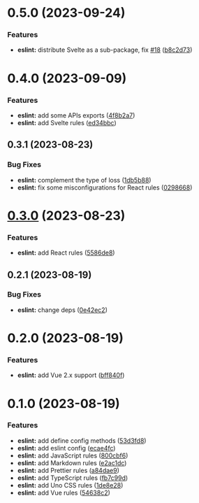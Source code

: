 # 0.5.0 (2023-09-24)


### Features

* **eslint:** distribute Svelte as a sub-package, fix [#18](https://github.com/chengpeiquan/bassist/issues/18) ([b8c2d73](https://github.com/chengpeiquan/bassist/commit/b8c2d73d7a9c60da4e2a333b2eb0852e02a25f44))



# 0.4.0 (2023-09-09)


### Features

* **eslint:** add some APIs exports ([4f8b2a7](https://github.com/chengpeiquan/bassist/commit/4f8b2a71f4177d841fd1f3b426bdbe100f556d7f))
* **eslint:** add Svelte rules ([ed34bbc](https://github.com/chengpeiquan/bassist/commit/ed34bbc963e6c5bdd7cc5ff51bd5918e3e3ba618))



## 0.3.1 (2023-08-23)


### Bug Fixes

* **eslint:** complement the type of loss ([1db5b88](https://github.com/chengpeiquan/bassist/commit/1db5b88271fdcaf031497c48ec68a15869588d03))
* **eslint:** fix some misconfigurations for React rules ([0298668](https://github.com/chengpeiquan/bassist/commit/029866813cefa25d694d9ecacb74e2f1c1f08b37))



# [0.3.0](https://github.com/chengpeiquan/bassist/compare/eslint@0.2.1...eslint@0.3.0) (2023-08-23)


### Features

* **eslint:** add React rules ([5586de8](https://github.com/chengpeiquan/bassist/commit/5586de88c92ec2098648c86006403c90b4626d99))



## 0.2.1 (2023-08-19)


### Bug Fixes

* **eslint:** change deps ([0e42ec2](https://github.com/chengpeiquan/bassist/commit/0e42ec2248cd605405c1e1544f218384ab92f7db))



# 0.2.0 (2023-08-19)


### Features

* **eslint:** add Vue 2.x support ([bff840f](https://github.com/chengpeiquan/bassist/commit/bff840f6f7b4576859d1814c3dc65351a3a4d89e))



# 0.1.0 (2023-08-19)


### Features

* **eslint:** add define config methods ([53d3fd8](https://github.com/chengpeiquan/bassist/commit/53d3fd855af4831a1cda18ecd496a983247ac170))
* **eslint:** add eslint config ([ecae4fc](https://github.com/chengpeiquan/bassist/commit/ecae4fc16e3e7b789b2999d079b64372bb337ffc))
* **eslint:** add JavaScript rules ([800cbf6](https://github.com/chengpeiquan/bassist/commit/800cbf609a4b8248ad564753adebc6cf3bbf2262))
* **eslint:** add Markdown rules ([e2ac1dc](https://github.com/chengpeiquan/bassist/commit/e2ac1dcf709c238e45e64b3b189692074333ca42))
* **eslint:** add Prettier rules ([a84dae9](https://github.com/chengpeiquan/bassist/commit/a84dae953470f07a8aa6ee8c3b24604f1fb52cb5))
* **eslint:** add TypeScript rules ([fb7c99d](https://github.com/chengpeiquan/bassist/commit/fb7c99dfbe8b11d4579b265ba1a79a6aed4ab7b9))
* **eslint:** add Uno CSS rules ([1de8e28](https://github.com/chengpeiquan/bassist/commit/1de8e288b9771da873959e0044e1f5612a96dc37))
* **eslint:** add Vue rules ([54638c2](https://github.com/chengpeiquan/bassist/commit/54638c20f49a82ebff4b4283e774f3bd7997efe2))



